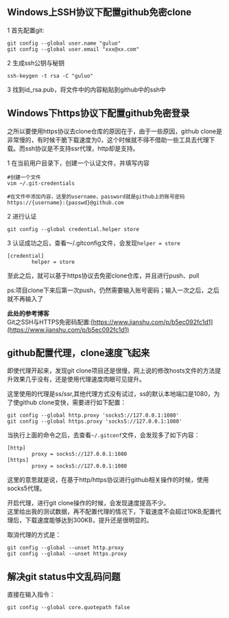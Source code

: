 ## Windows上SSH协议下配置github免密clone

1 首先配置git:
```
git config --global user.name "guluo"
git config --global user.email "xxx@xx.com"
```

2 生成ssh公钥与秘钥
```
ssh-keygen -t rsa -C "guluo"
```

3 找到id_rsa.pub，将文件中的内容粘贴到github中的ssh中

## Windows下https协议下配置github免密登录

之所以要使用https协议去clone仓库的原因在于，由于一些原因，github clone是非常慢的，有时候干脆下载速度为0，这个时候就不得不借助一些工具去代理下载。而ssh协议是不支持ssr代理，http却是支持。

1 在当前用户目录下，创建一个认证文件，并填写内容
```
#创建一个文件
vim ~/.git-credentials

#在文件中添加内容，这里的username，password就是github上的账号密码
https://{username}:{passwd}@github.com
```

2 进行认证
```
git config --global credential.helper store
```

3 认证成功之后，查看～/.gitconfig文件，会发现`helper = store`
```
[credential]
        helper = store
```

至此之后，就可以基于https协议去免密clone仓库，并且进行push、pull

ps:项目clone下来后第一次push，仍然需要输入账号密码；输入一次之后，之后就不再输入了

**此处的参考博客**  
Git之SSH与HTTPS免密码配置:[https://www.jianshu.com/p/b5ec092fc1d1](https://www.jianshu.com/p/b5ec092fc1d1)


## github配置代理，clone速度飞起来
即使代理开起来，发现git clone项目还是很慢，网上说的修改hosts文件的方法提升效果几乎没有，还是使用代理速度肉眼可见提升。

这里使用的代理是ss/ssr,其他代理方式没有试过，ss的默认本地端口是1080，为了使github clone变快，需要进行如下配置：
```
git config --global http.proxy 'socks5://127.0.0.1:1080'
git config --global https.proxy 'socks5://127.0.0.1:1080'
```
当执行上面的命令之后，去查看`~/.gitconf`文件，会发现多了如下内容：
```
[http]
        proxy = socks5://127.0.0.1:1080
[https]
        proxy = socks5://127.0.0.1:1080
```
这里的意思就是说，在基于http/https协议进行github相关操作的时候，使用socks5代理。

开启代理，进行git clone操作的时候，会发现速度提高不少。  
这里给出我的测试数据，再不配置代理的情况下，下载速度不会超过10KB;配置代理后，下载速度能够达到300KB，提升还是很明显的。

取消代理的方式是：
```
git config --global --unset http.proxy
git config --global --unset https.proxy
```

## 解决git status中文乱码问题
直接在输入指令：
```
git config --global core.quotepath false
```